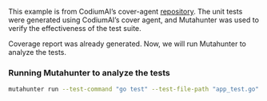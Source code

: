 This example is from CodiumAI’s cover-agent [repository](https://github.com/Codium-ai/cover-agent/tree/main/templated_tests/go_webservice). The unit tests were generated using CodiumAI’s cover agent, and Mutahunter was used to verify the effectiveness of the test suite.

Coverage report was already generated. Now, we will run Mutahunter to analyze the tests.

### Running Mutahunter to analyze the tests

```bash
mutahunter run --test-command "go test" --test-file-path "app_test.go" --code-coverage-report-path "coverage.xml" --only-mutate-file-paths "app.go"
```
